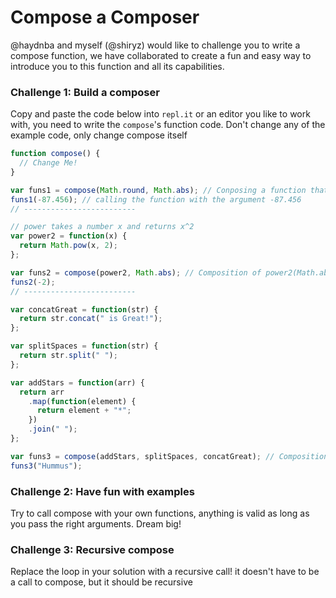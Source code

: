 # Compose a Composer

@haydnba and myself (@shiryz) would like to challenge you to write a compose
function, we have collaborated to create a fun and easy way to introduce you to
this function and all its capabilities.

### Challenge 1: Build a composer

Copy and paste the code below into `repl.it` or an editor you like to work with,
you need to write the `compose`'s function code.
Don't change any of the example code, only change compose itself

```js
function compose() {
  // Change Me!
}

var funs1 = compose(Math.round, Math.abs); // Conposing a function that executes Math.round(Math,abs(arg));
funs1(-87.456); // calling the function with the argument -87.456
// -------------------------

// power takes a number x and returns x^2
var power2 = function(x) {
  return Math.pow(x, 2);
};

var funs2 = compose(power2, Math.abs); // Composition of power2(Math.abs(arg));
funs2(-2);
// -------------------------

var concatGreat = function(str) {
  return str.concat(" is Great!");
};

var splitSpaces = function(str) {
  return str.split(" ");
};

var addStars = function(arr) {
  return arr
    .map(function(element) {
      return element + "*";
    })
    .join(" ");
};

var funs3 = compose(addStars, splitSpaces, concatGreat); // Composition of addStars(splitSpaces(concatGreat(arg)));
funs3("Hummus");
```

### Challenge 2: Have fun with examples

Try to call compose with your own functions, anything is valid as long as you
pass the right arguments.
Dream big!

### Challenge 3: Recursive compose

Replace the loop in your solution with a recursive call!
it doesn't have to be a call to compose, but it should be recursive
